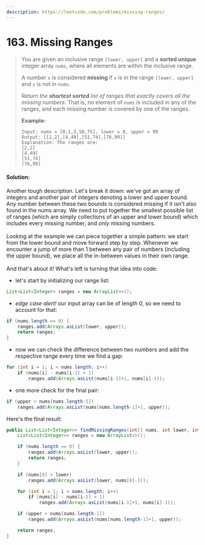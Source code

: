 ```yaml
---
description: https://leetcode.com/problems/missing-ranges/
---
```


# 163. Missing Ranges

> You are given an inclusive range `[lower, upper]` and a **sorted unique** integer array `nums`, where all elements are within the inclusive range.
>
> A number `x` is considered **missing** if `x` is in the range `[lower, upper]` and `x` is not in `nums`.
>
> Return _the **shortest sorted** list of ranges that exactly covers all the missing numbers_. That is, no element of `nums` is included in any of the ranges, and each missing number is covered by one of the ranges.
>
>
>
> **Example:**
>
> ```
> Input: nums = [0,1,3,50,75], lower = 0, upper = 99
> Output: [[2,2],[4,49],[51,74],[76,99]]
> Explanation: The ranges are:
> [2,2]
> [4,49]
> [51,74]
> [76,99]
> ```

#### Solution:

Another tough description. Let's break it down: we've got an array of integers and another pair of integers denoting a lower and upper bound. Any number between these two bounds is considered missing if it isn't also found in the nums array. We need to put together the smallest possible list of ranges (which are simply collections of an upper and lower bound) which includes every missing number, and _only_ missing numbers. \
\
Looking at the example we can piece together a simple pattern: we start from the lower bound and move forward step by step. Whenever we encounter a jump of more than 1 between any pair of numbers (including the upper bound), we place all the in-between values in their own range. \
\
And that's about it! What's left is turning that idea into code:&#x20;

* let's start by initializing our range list:

```java
List<List<Integer> ranges = new ArrayList<>();
```

* _edge case alert!_ our input array can be of length 0, so we need to account for that:

```java
if (nums.length == 0) {
    ranges.add(Arrays.asList(lower, upper));
    return ranges;
}
```

* now we can check the difference between two numbers and add the respective range every time we find a gap:&#x20;

```java
for (int i = 1; i < nums.length; i++) 
    if (nums[i] - nums[i-1] > 1) 
        ranges.add(Arrays.asList(nums[i-1]+1, nums[i]-1));
```

* one more check for the final pair:

```java
if (upper > nums[nums.length-1]) 
    ranges.add(Arrays.asList(nums[nums.length-1]+1, upper));
```

Here's the final result:

```java
public List<List<Integer>> findMissingRanges(int[] nums, int lower, int upper) {
    List<List<Integer>> ranges = new ArrayList<>();

    if (nums.length == 0) {
        ranges.add(Arrays.asList(lower, upper));
        return ranges;
    }

    if (nums[0] > lower) 
        ranges.add(Arrays.asList(lower, nums[0]-1));

    for (int i = 1; i < nums.length; i++) 
        if (nums[i] - nums[i-1] > 1) 
            ranges.add(Arrays.asList(nums[i-1]+1, nums[i]-1));

    if (upper > nums[nums.length-1]) 
        ranges.add(Arrays.asList(nums[nums.length-1]+1, upper));

    return ranges;
}
```
